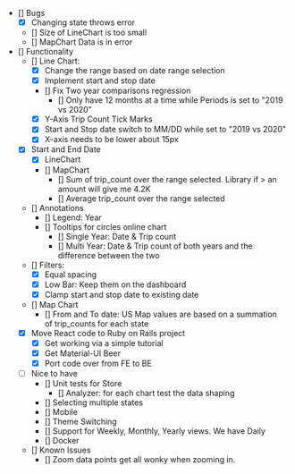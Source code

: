   
  * [] Bugs
      * [x] Changing state throws error
      * [] Size of LineChart is too small
      * [] MapChart Data is in error
  * [] Functionality
    * [] Line Chart:
      * [x] Change the range based on date range selection
      * [x] Implement start and stop date
      * [] Fix Two year comparisons regression
        * [] Only have 12 months at a time while Periods is set to "2019 vs 2020"
      * [x] Y-Axis Trip Count Tick Marks
      * [x] Start and Stop date switch to MM/DD while set to "2019 vs 2020"
      * [x] X-axis needs to be lower about 15px
    * [x] Start and End Date
      * [x] LineChart
      * [] MapChart
        * [] Sum of trip_count over the range selected. Library if > an amount will give me 4.2K
        * [] Average trip_count over the range selected
    * [] Annotations
      * [] Legend: Year
      * [] Tooltips for circles online chart
        * [] Single Year: Date & Trip count
        * [] Multi Year: Date & Trip count of both years and the difference between the two
    * [] Filters:
      * [x] Equal spacing
      * [x] Low Bar: Keep them on the dashboard
      * [x] Clamp start and stop date to existing date
    * [] Map Chart  
      * [] From and To date: US Map values are based on a summation of trip_counts for each state
    * [x] Move React code to Ruby on Rails project
      * [x] Get working via a simple tutorial
      * [x] Get Material-UI Beer 
      * [x] Port code over from FE to BE
    * [ ] Nice to have
      * [] Unit tests for Store
        * [] Analyzer: for each chart test the data shaping
      * [] Selecting multiple states
      * [] Mobile
      * [] Theme Switching
      * [] Support for Weekly, Monthly, Yearly views. We have Daily
      * [] Docker

    * [] Known Issues
      * [] Zoom data points get all wonky when zooming in. 
    

